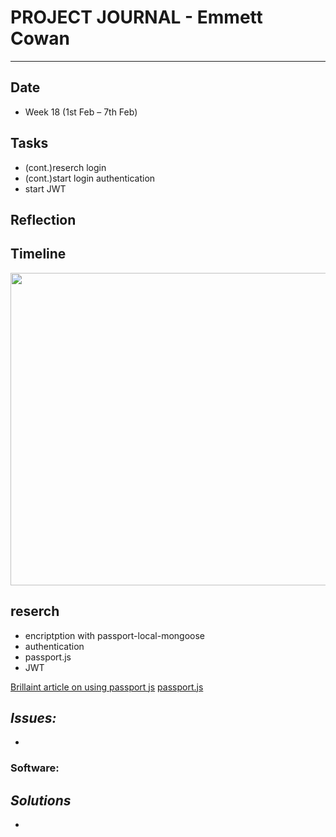 
# **PROJECT JOURNAL - Emmett Cowan**
----------------------------------------------------------------------

## **Date**
-	Week 18 (1st Feb – 7th Feb)

## **Tasks**
-	(cont.)reserch login 
-	(cont.)start login authentication
-	start JWT
## **Reflection**

## **Timeline**
<img width="600" height="500" src="../pictures/26.2.21.png">

## **reserch**
-	encriptption with passport-local-mongoose
-	authentication
-	passport.js
-	JWT

[Brillaint article on using passport js](https://www.sitepoint.com/local-authentication-using-passport-node-js/)
[passport.js](http://www.passportjs.org/docs/)

## **_Issues:_**
-	

### **Software:**

## **_Solutions_**
-	
	